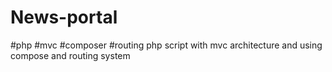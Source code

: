# News-portal
#php
#mvc
#composer
#routing
php script with mvc architecture and using compose and routing system
